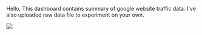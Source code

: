 Hello,
This dashboard contains summary of google website traffic data.
I've also uploaded raw data file to experiment on your own.


![](https://i.imgur.com/ocNShpl.png)
